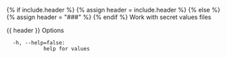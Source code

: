 {% if include.header %}
{% assign header = include.header %}
{% else %}
{% assign header = "###" %}
{% endif %}
Work with secret values files

{{ header }} Options

```shell
  -h, --help=false:
            help for values
```

